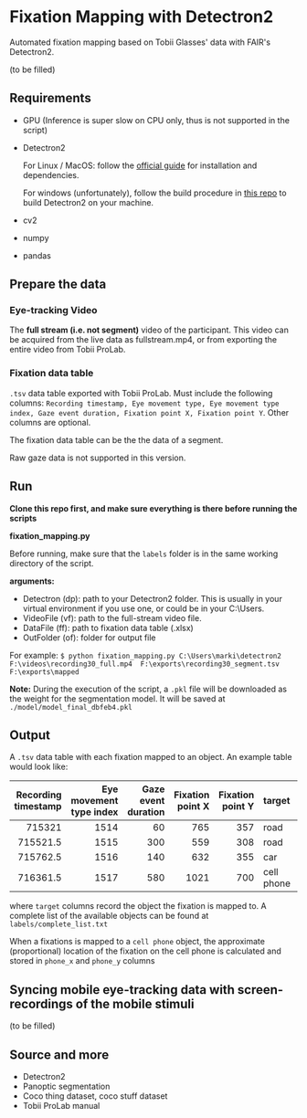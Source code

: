 # Fixation Mapping with Detectron2

Automated fixation mapping based on Tobii Glasses' data with FAIR's Detectron2. 

(to be filled)

## Requirements

- GPU (Inference is super slow on CPU only, thus is not supported in the script)
- Detectron2

  For Linux / MacOS: follow the [official guide](https://github.com/facebookresearch/detectron2/blob/master/INSTALL.md) for installation and dependencies. 

  For windows (unfortunately), follow the build procedure in [this repo](https://github.com/conansherry/detectron2) to build Detectron2 on your machine. 

- cv2

- numpy

- pandas

## Prepare the data

### Eye-tracking Video

The **full stream (i.e. not segment)** video of the participant. This video can be acquired from the live data as fullstream.mp4, or from exporting the entire video from Tobii ProLab. 

### Fixation data table

`.tsv` data table exported with Tobii ProLab. Must include the following columns: `Recording timestamp, Eye movement type, Eye movement type index, Gaze event duration, Fixation point X, Fixation point Y`.  Other columns are optional. 

The fixation data table can be the the data of a segment. 

Raw gaze data is not supported in this version. 

## Run
**Clone this repo first, and make sure everything is there before running the scripts**  


**fixation_mapping.py**

Before running, make sure that the `labels` folder is in the same working directory of the script.

**arguments:**

- Detectron (dp): path to your Detectron2 folder. This is usually in your virtual environment if you use one, or could be in your C:\Users\. 
- VideoFile (vf): path to the full-stream video file.
- DataFile (ff): path to fixation data table (.xlsx)
- OutFolder (of): folder for output file

For example: `$ python fixation_mapping.py C:\Users\marki\detectron2 F:\videos\recording30_full.mp4  F:\exports\recording30_segment.tsv F:\exports\mapped `   

 **Note:** During the execution of the script, a `.pkl` file will be downloaded as the weight for the segmentation model. It will be saved at `./model/model_final_dbfeb4.pkl`

## Output

A `.tsv` data table with each fixation mapped to an object. An example table would look like: 

| Recording timestamp | Eye movement type index | Gaze  event duration | Fixation point X | Fixation point Y | target     |  phone_x |  phone_y |
| ------------------: | ----------------------: | -------------------: | ---------------: | ---------------: | :--------- | -------: | -------: |
|              715321 |                    1514 |                   60 |              765 |              357 | road       |          |          |
|            715521.5 |                    1515 |                  300 |              559 |              308 | road       |          |          |
|            715762.5 |                    1516 |                  140 |              632 |              355 | car        |          |          |
|            716361.5 |                    1517 |                  580 |             1021 |              700 | cell phone | 0.769508 | 0.338248 |

where `target` columns record the object the fixation is mapped to. A complete list of the available objects can be found at `labels/complete_list.txt`  

When a fixations is mapped to a `cell phone` object, the approximate (proportional) location of the fixation on the cell phone is calculated and stored in `phone_x` and `phone_y` columns

## Syncing mobile eye-tracking data with screen-recordings of the mobile stimuli 

(to be filled)

## Source and more

- Detectron2
- Panoptic segmentation
- Coco thing dataset, coco stuff dataset
- Tobii ProLab manual
